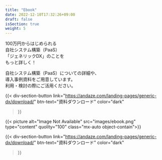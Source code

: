 ```yaml
---
title: "Ebook"
date: 2022-12-10T17:32:26+09:00
draft: false
isSection: true
weight: 5
---
```


<div class="py-10 lg:py-20 px-2 lg:px-0 lg:w-11/12 mx-auto flex flex-col md:flex-row gap-x-32 md:gap-x-16 relative z-50 text-white">

<div>

<p class="text-[24px] md:text-[32px] 3xl:text-[60px] font-bold mb-[60px]">
100万円からはじめられる<br class='hidden lg:block'>
自社システム構築（PaaS）<br class='hidden lg:block'>
「ジェネリックDX」のことを<br class='hidden lg:block'>
もっと詳しく！
</p>

自社システム構築（PaaS）についての詳細や、  
導入事例資料をご用意しています。  
利用・検討の際にご活用ください。

<div class="hidden md:block">

{{< div-section-button 
    link="https://andaze.com/landing-pages/generic-dx/download/"
    btn-text="資料ダウンロード"
    color="dark"
>}}

</div>

</div>

<div class="w-[335px] h-[502px] shrink-0">

{{< picture alt="Image Not Available" src="images/ebook.png" type="content" quolity="100" class="mx-auto object-contain">}}

</div>

<div class="md:hidden">

{{< div-section-button 
    link="https://andaze.com/landing-pages/generic-dx/download/"
    btn-text="資料ダウンロード"
    color="dark"
>}}

</div>

</div>

